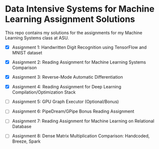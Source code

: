 # Data Intensive Systems for Machine Learning Assignment Solutions
This repo contains my solutions for the assignments for my Machine Learning Systems class at ASU. 

- [x] Assignment 1: Handwritten Digit Recognition using TensorFlow and MNIST dataset 

- [x] Assignment 2: Reading Assignment for Machine Learning Systems Comparison

- [x] Assignment 3: Reverse-Mode Automatic Differentiation

- [x] Assignment 4: Reading Assignment for Deep Learning Compilation/Optimization Stack

- [ ] Assignment 5: GPU Graph Executor (Optional/Bonus)

- [ ] Assignment 6: PipeDream/GPipe Bonus Reading Assignment

- [ ] Assignment 7: Reading Assignment for Machine Learning on Relational Database

- [ ] Assignment 8: Dense Matrix Multiplication Comparison: Handcoded, Breeze, Spark
